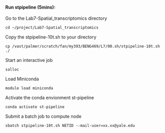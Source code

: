 #### Run stpipeline (5mins):

Go to the Lab7-Spatial_transcriptomics directory
```
cd ~/project/Lab7-Spatial_transcriptomics
```
Copy the stpipeline-10t.sh to your directory
```
cp /vast/palmer/scratch/fan/my393/BENG469/L7/00.sh/stpipeline-10t.sh ./
```
Start an interactive job
```
salloc
```
Load Miniconda
```
module load miniconda
```
Activate the conda envionment st-pipeline
```
conda activate st-pipeline
```
Submit a batch job to compute node
```
sbatch stpipeline-10t.sh NETID --mail-user=xx.xx@yale.edu
```

